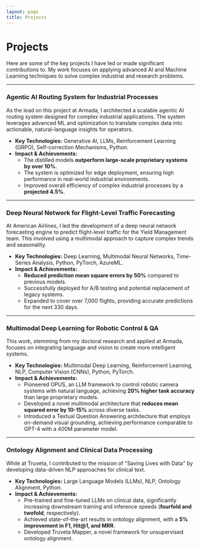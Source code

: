 ```yaml
---
layout: page
title: Projects
---
```


# Projects

Here are some of the key projects I have led or made significant contributions to. My work focuses on applying advanced AI and Machine Learning techniques to solve complex industrial and research problems.

---

### Agentic AI Routing System for Industrial Processes

As the lead on this project at Armada, I architected a scalable agentic AI routing system designed for complex industrial applications. The system leverages advanced ML and optimization to translate complex data into actionable, natural-language insights for operators.

*   **Key Technologies:** Generative AI, LLMs, Reinforcement Learning (GRPO), Self-correction Mechanisms, Python.
*   **Impact & Achievements:**
    *   The distilled models **outperform large-scale proprietary systems by over 10%**.
    *   The system is optimized for edge deployment, ensuring high performance in real-world industrial environments.
    *   Improved overall efficiency of complex industrial processes by a **projected 4.5%**.

---

### Deep Neural Network for Flight-Level Traffic Forecasting

At American Airlines, I led the development of a deep neural network forecasting engine to predict flight-level traffic for the Yield Management team. This involved using a multimodal approach to capture complex trends and seasonality.

*   **Key Technologies:** Deep Learning, Multimodal Neural Networks, Time-Series Analysis, Python, PyTorch, AzureML.
*   **Impact & Achievements:**
    *   **Reduced prediction mean square errors by 50%** compared to previous models.
    *   Successfully deployed for A/B testing and potential replacement of legacy systems.
    *   Expanded to cover over 7,000 flights, providing accurate predictions for the next 330 days.

---

### Multimodal Deep Learning for Robotic Control & QA

This work, stemming from my doctoral research and applied at Armada, focuses on integrating language and vision to create more intelligent systems.

*   **Key Technologies:** Multimodal Deep Learning, Reinforcement Learning, NLP, Computer Vision (CNNs), Python, PyTorch.
*   **Impact & Achievements:**
    *   Pioneered OPUS, an LLM framework to control robotic camera systems with natural language, achieving **20% higher task accuracy** than large proprietary models.
    *   Developed a novel multimodal architecture that **reduces mean squared error by 10-15%** across diverse tasks.
    *   Introduced a Textual Question Answering architecture that employs on-demand visual grounding, achieving performance comparable to GPT-4 with a 400M parameter model.

---

### Ontology Alignment and Clinical Data Processing

While at Truveta, I contributed to the mission of "Saving Lives with Data" by developing data-driven NLP approaches for clinical text.

*   **Key Technologies:** Large Language Models (LLMs), NLP, Ontology Alignment, Python.
*   **Impact & Achievements:**
    *   Pre-trained and fine-tuned LLMs on clinical data, significantly increasing downstream training and inference speeds (**fourfold and twofold**, respectively).
    *   Achieved state-of-the-art results in ontology alignment, with a **5% improvement in F1, Hit@1, and MRR**.
    *   Developed Truveta Mapper, a novel framework for unsupervised ontology alignment.
